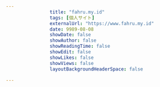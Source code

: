 ---
                title: "fahru.my.id"
                tags: [個人サイト]
                externalUrl: "https://www.fahru.my.id"
                date: 9989-08-08
                showDate: false
                showAuthor: false
                showReadingTime: false
                showEdit: false
                showLikes: false
                showViews: false
                layoutBackgroundHeaderSpace: false
                ---

